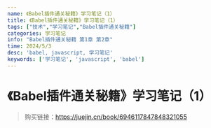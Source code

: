 ```yaml
---
name: 《Babel插件通关秘籍》学习笔记（1）
title: 《Babel插件通关秘籍》学习笔记（1）
tags: ["技术","学习笔记","Babel插件通关秘籍"]
categories: 学习笔记
info: "Babel插件通关秘籍 第1章 第2章"
time: 2024/5/3
desc: 'babel, javascript, 学习笔记'
keywords: ['学习笔记', 'javascript', 'babel']
---
```


#  《Babel插件通关秘籍》学习笔记（1）

> 购买链接：https://juejin.cn/book/6946117847848321055


